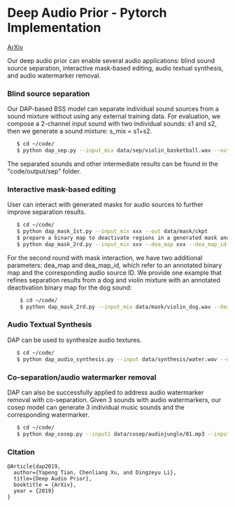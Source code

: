 # Deep Audio Prior - Pytorch Implementation

[ArXiv](https://arxiv.org/pdf/1912.10292.pdf)

Our deep audio prior can enable several audio applications: blind sound source separation, interactive mask-based editing, audio textual synthesis, and audio watermarker removal.

### Blind source separation

Our DAP-based BSS model can separate individual sound sources from a sound mixture without using any external training data.
For evaluation, we compose a 2-channel input sound with two individual sounds: s1 and s2, then we generate a sound mixture: s_mix = s1+s2.
 ```bash
    $ cd ~/code/
    $ python dap_sep.py --input_mix data/sep/violin_basketball.wav --output output/sep
 ```
The separated sounds and other intermediate results can be found in the "code/output/sep" folder.

### Interactive mask-based editing

User can interact with generated masks for audio sources to further improve separation results. 

 ```bash
    $ cd ~/code/
    $ python dap_mask_1st.py --input_mix xxx --out data/mask/ckpt
    $ prepare a binary map to deactivate regions in a generated mask and save it into "data/mask/ckpt"
    $ python dap_mask_2rd.py --input_mix xxx --dea_map xxx --dea_map_id xxx --output xxxx
 ```
For the second round with mask interaction, we have two additional parameters: dea_map and dea_map_id, which refer to an annotated binary map and the corresponding audio source ID.
We provide one example that refines separation results from a dog and violin mixture with an annotated deactivation binary map for the dog sound:
```bash
    $ cd ~/code/
    $ python dap_mask_2rd.py --input_mix data/mask/violin_dog.wav --dea_map data/mask/ckpt/mask2_dea.npy --dea_map-id 2 --output output/mask
 ```

### Audio Textual Synthesis

DAP can be used to synthesize audio textures.
 ```bash
    $ cd ~/code/
    $ python dap_audio_synthesis.py --input data/synthesis/water.wav --output output/sysnthesis
 ```
 

### Co-separation/audio watermarker removal

DAP can also be successfully applied to address audio watermarker removal with co-separation. Given 3 sounds with audio watermarkers, our cosep model can generate 3 individual music sounds and the corresponding watermarker.
 ```bash
    $ cd ~/code/
    $ python dap_cosep.py --input1 data/cosep/audiojungle/01.mp3 --input2 data/cosep/audiojungle/02.mp3 --input3 data/cosep/audiojungle/03.mp3 --output output/cosep
 ```
 

### Citation

<pre><code>@Article{dap2019,
  author={Yapeng Tian, Chenliang Xu, and Dingzeyu Li},
  title={Deep Audio Prior},
  booktitle = {ArXiv},
  year = {2019}
}
